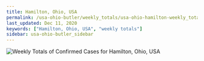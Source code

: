 ```yaml
---
title: Hamilton, Ohio, USA
permalink: /usa-ohio-butler/weekly_totals/usa-ohio-hamilton-weekly_totals.html
last_updated: Dec 11, 2020
keywords: ["Hamilton, Ohio, USA", "weekly totals"]
sidebar: usa-ohio-butler_sidebar
---
```


![Weekly Totals of Confirmed Cases for Hamilton, Ohio, USA](/covid_tracker/images/graphs/usa-ohio-hamilton-weekly_totals_graph.png)
